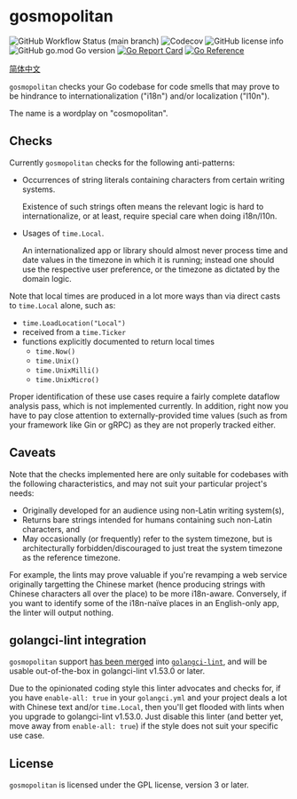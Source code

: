 # gosmopolitan

![GitHub Workflow Status (main branch)](https://img.shields.io/github/actions/workflow/status/xen0n/gosmopolitan/go.yml?branch=main)
![Codecov](https://img.shields.io/codecov/c/gh/xen0n/gosmopolitan)
![GitHub license info](https://img.shields.io/github/license/xen0n/gosmopolitan)
![GitHub go.mod Go version](https://img.shields.io/github/go-mod/go-version/xen0n/gosmopolitan)
[![Go Report Card](https://goreportcard.com/badge/github.com/xen0n/gosmopolitan)](https://goreportcard.com/report/github.com/xen0n/gosmopolitan)
[![Go Reference](https://pkg.go.dev/badge/github.com/xen0n/gosmopolitan.svg)](https://pkg.go.dev/github.com/xen0n/gosmopolitan)

[简体中文](./README.zh-Hans.md)

`gosmopolitan` checks your Go codebase for code smells that may prove to be
hindrance to internationalization ("i18n") and/or localization ("l10n").

The name is a wordplay on "cosmopolitan".

## Checks

Currently `gosmopolitan` checks for the following anti-patterns:

*   Occurrences of string literals containing characters from certain writing
    systems.

    Existence of such strings often means the relevant logic is hard to
    internationalize, or at least, require special care when doing i18n/l10n.

*   Usages of `time.Local`.

    An internationalized app or library should almost never process time and
    date values in the timezone in which it is running; instead one should use
    the respective user preference, or the timezone as dictated by the domain
    logic.

Note that local times are produced in a lot more ways than via direct casts to
`time.Local` alone, such as:

* `time.LoadLocation("Local")`
* received from a `time.Ticker`
* functions explicitly documented to return local times
    * `time.Now()`
    * `time.Unix()`
    * `time.UnixMilli()`
    * `time.UnixMicro()`

Proper identification of these use cases require a fairly complete dataflow
analysis pass, which is not implemented currently. In addition, right now you
have to pay close attention to externally-provided time values (such as from
your framework like Gin or gRPC) as they are not properly tracked either.

## Caveats

Note that the checks implemented here are only suitable for codebases with the
following characteristics, and may not suit your particular project's needs:

* Originally developed for an audience using non-Latin writing system(s),
* Returns bare strings intended for humans containing such non-Latin characters, and
* May occasionally (or frequently) refer to the system timezone, but is
  architecturally forbidden/discouraged to just treat the system timezone as
  the reference timezone.

For example, the lints may prove valuable if you're revamping a web service
originally targetting the Chinese market (hence producing strings with Chinese
characters all over the place) to be more i18n-aware. Conversely, if you want
to identify some of the i18n-naïve places in an English-only app, the linter
will output nothing.

## golangci-lint integration

`gosmopolitan` support [has been merged][gcl-pr] into [`golangci-lint`][gcl-home],
and will be usable out-of-the-box in golangci-lint v1.53.0 or later.

Due to the opinionated coding style this linter advocates and checks for, if
you have `enable-all: true` in your `golangci.yml` and your project deals a
lot with Chinese text and/or `time.Local`, then you'll get flooded with lints
when you upgrade to golangci-lint v1.53.0. Just disable this linter (and
better yet, move away from `enable-all: true`) if the style does not suit your
specific use case.

[gcl-pr]: https://github.com/golangci/golangci-lint/pull/3458
[gcl-home]: https://golangci-lint.run

## License

`gosmopolitan` is licensed under the GPL license, version 3 or later.
